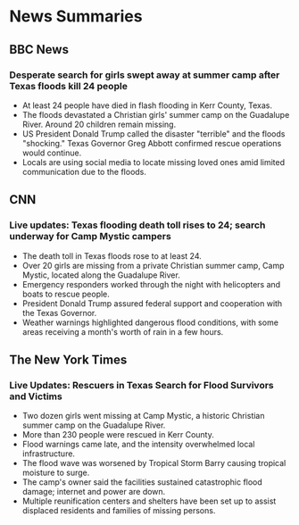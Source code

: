 # News Summaries

## BBC News
### Desperate search for girls swept away at summer camp after Texas floods kill 24 people
- At least 24 people have died in flash flooding in Kerr County, Texas.
- The floods devastated a Christian girls' summer camp on the Guadalupe River. Around 20 children remain missing.
- US President Donald Trump called the disaster "terrible" and the floods "shocking." Texas Governor Greg Abbott confirmed rescue operations would continue.
- Locals are using social media to locate missing loved ones amid limited communication due to the floods.

## CNN
### Live updates: Texas flooding death toll rises to 24; search underway for Camp Mystic campers
- The death toll in Texas floods rose to at least 24.
- Over 20 girls are missing from a private Christian summer camp, Camp Mystic, located along the Guadalupe River.
- Emergency responders worked through the night with helicopters and boats to rescue people.
- President Donald Trump assured federal support and cooperation with the Texas Governor.
- Weather warnings highlighted dangerous flood conditions, with some areas receiving a month's worth of rain in a few hours.

## The New York Times
### Live Updates: Rescuers in Texas Search for Flood Survivors and Victims
- Two dozen girls went missing at Camp Mystic, a historic Christian summer camp on the Guadalupe River.
- More than 230 people were rescued in Kerr County.
- Flood warnings came late, and the intensity overwhelmed local infrastructure.
- The flood wave was worsened by Tropical Storm Barry causing tropical moisture to surge.
- The camp's owner said the facilities sustained catastrophic flood damage; internet and power are down.
- Multiple reunification centers and shelters have been set up to assist displaced residents and families of missing persons.
